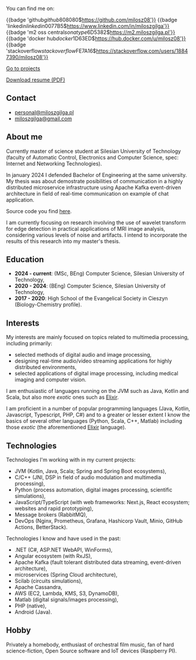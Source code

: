 You can find me on:

{{badge 'github$github$808080$https://github.com/milosz08'}}
{{badge 'linkedin$linkedin$0077B5$https://www.linkedin.com/in/miloszgilga'}}
{{badge 'm2 oss central$sonatype$6D5382$https://m2.miloszgilga.pl'}}
{{badge 'docker hub$docker$1D63ED$https://hub.docker.com/u/milosz08'}}
{{badge 'stackoverflow$stackoverflow$FE7A16$https://stackoverflow.com/users/18847390/milosz08'}}

[Go to projects](/projects)

<a href="https://static.miloszgilga.pl/resume/resume-en.pdf" target="_blank">Download resume (PDF)</a>

## Contact

- [personal@miloszgilga.pl](mailto:personal@miloszgilga.pl)
- [miloszgilga@gmail.com](mailto:miloszgilga@gmail.com)

## About me

Currently master of science student at Silesian University of Technology (faculty of Automatic Control, Electronics and
Computer Science, spec: Internet and Networking Technologies).

In january 2024 I defended Bachelor of Engineering at the same university. My thesis was about demostrate posibilities
of communication in a highly distributed microservice infrastructure using Apache Kafka event-driven architecture in
field of real-time communication on example of chat application.

Source code you find [here](https://github.com/visphere).

I am currently focusing on research involving the use of wavelet transform for edge detection in practical applications
of MRI image analysis, considering various levels of noise and artifacts. I intend to incorporate the results of this
research into my master's thesis.

## Education

* **2024 - current**: (MSc, BEng) Computer Science, Silesian University of Technology,
* **2020 - 2024**: (BEng) Computer Science, Silesian University of Technology,
* **2017 - 2020**: High School of the Evangelical Society in Cieszyn (Biology-Chemistry profile).

## Interests

My interests are mainly focused on topics related to multimedia processing, including primarily:

- selected methods of digital audio and image processing,
- designing real-time audio/video streaming applications for highly distributed environments,
- selected applications of digital image processing, including medical imaging and computer vision.

I am enthusiastic of languages running on the JVM such as Java, Kotlin and Scala, but also more _exotic_ ones such as
[Elixir](https://elixir-lang.org).

I am proficient in a number of popular programming languages (Java, Kotlin, Javascript, Typescript, PHP, C#) and to a
greater or lesser extent I know the basics of several other languages (Python, Scala, C++, Matlab) including those
_exotic_ (the aforementioned [Elixir](https://elixir-lang.org) language).

## Technologies

Technologies I'm working with in my current projects:

- JVM (Kotlin, Java, Scala; Spring and Spring Boot ecosystems),
- C/C++ (JNI, DSP in field of audio modulation and multimedia processing),
- Python (process automation, digital images processing, scientific simulations),
- JavaScript/TypeScript (with web frameworks: Next.js, React ecosystem; websites and rapid prototyping),
- Message brokers (RabbitMQ),
- DevOps (Nginx, Prometheus, Grafana, Hashicorp Vault, Minio, GitHub Actions, BetterStack).

Technologies I know and have used in the past:

- .NET (C#, ASP.NET WebAPI, WinForms),
- Angular ecosystem (with RxJS),
- Apache Kafka (fault tolerant distributed data streaming, event-driven architecture),
- microservices (Spring Cloud architecture),
- Scilab (circuits simulations),
- Apache Cassandra,
- AWS (EC2, Lambda, KMS, S3, DynamoDB),
- Matlab (digital signals/images processing),
- PHP (native),
- Android (Java).

## Hobby

Privately a homebody, enthusiast of orchestral film music, fan of hard science-fiction, Open Source software and IoT
devices (Raspberry PI).
